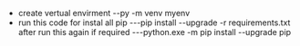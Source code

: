 * create vertual envirment --py -m venv myenv
* run this code for instal all pip ---pip install --upgrade -r requirements.txt after run this again if required 
---python.exe -m pip install --upgrade pip

